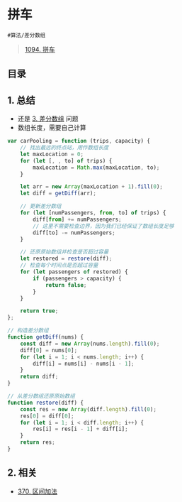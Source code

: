 
# 拼车

`#算法/差分数组` 

> [1094. 拼车](https://leetcode.cn/problems/car-pooling/)


## 目录
<!-- toc -->
 ## 1. 总结 

- 还是 [3. 差分数组](/post/35rsgq0v0o.html) 问题
- 数组长度，需要自己计算


```javascript hl:5,14
var carPooling = function (trips, capacity) {
    // 找出最远的终点站，用作数组长度
    let maxLocation = 0;
    for (let [, , to] of trips) {
        maxLocation = Math.max(maxLocation, to);
    }

    let arr = new Array(maxLocation + 1).fill(0);
    let diff = getDiff(arr);

    // 更新差分数组
    for (let [numPassengers, from, to] of trips) {
        diff[from] += numPassengers;
        // 这里不需要检查边界，因为我们已经保证了数组长度足够
        diff[to] -= numPassengers;
    }

    // 还原原始数组并检查是否超过容量
    let restored = restore(diff);
    // 检查每个时间点是否超过容量
    for (let passengers of restored) {
        if (passengers > capacity) {
            return false;
        }
    }

    return true;
};

// 构造差分数组
function getDiff(nums) {
    const diff = new Array(nums.length).fill(0);
    diff[0] = nums[0];
    for (let i = 1; i < nums.length; i++) {
        diff[i] = nums[i] - nums[i - 1];
    }
    return diff;
}

// 从差分数组还原原始数组
function restore(diff) {
    const res = new Array(diff.length).fill(0);
    res[0] = diff[0];
    for (let i = 1; i < diff.length; i++) {
        res[i] = res[i - 1] + diff[i];
    }
    return res;
}

```

## 2. 相关

- [370. 区间加法](/post/0w3w18mfqv.html)